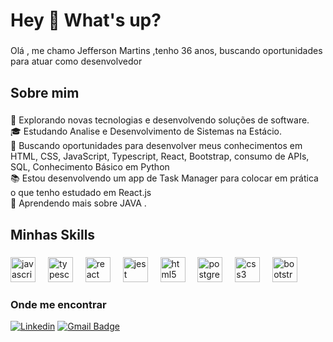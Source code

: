 

<h1 align="left">Hey 👋 What's up?</h1>

###

<p align="left">Olá , me chamo Jefferson Martins ,tenho 36 anos, buscando oportunidades para atuar como desenvolvedor</p>

###

<h2 align="left">Sobre mim</h2>

###

<p align="left">🤔 Explorando novas tecnologias e desenvolvendo soluções de software.<br>🎓 Estudando Analise e Desenvolvimento de Sistemas na Estácio.<br>🔎 Buscando oportunidades para desenvolver meus conhecimentos em HTML, CSS, JavaScript, Typescript, React, Bootstrap, consumo de APIs, SQL, Conhecimento Básico em Python<br>📚  Estou desenvolvendo um app de Task Manager  para colocar em prática o que tenho estudado em React.js<br>🌱 Aprendendo mais sobre JAVA .</p>

###

<h2 align="left">Minhas Skills</h2>

###

<div align="left">
  <img src="https://cdn.jsdelivr.net/gh/devicons/devicon/icons/javascript/javascript-original.svg" height="40" alt="javascript logo"  />
  <img width="12" />
  <img src="https://cdn.jsdelivr.net/gh/devicons/devicon/icons/typescript/typescript-original.svg" height="40" alt="typescript logo"  />
  <img width="12" />
  <img src="https://cdn.jsdelivr.net/gh/devicons/devicon/icons/react/react-original.svg" height="40" alt="react logo"  />
  <img width="12" />
  <img src="https://cdn.jsdelivr.net/gh/devicons/devicon/icons/jest/jest-plain.svg" height="40" alt="jest logo"  />
  <img width="12" />
  <img src="https://cdn.jsdelivr.net/gh/devicons/devicon/icons/html5/html5-original.svg" height="40" alt="html5 logo"  />
  <img width="12" />
  <img src="https://cdn.jsdelivr.net/gh/devicons/devicon/icons/postgresql/postgresql-original.svg" height="40" alt="postgresql logo"  />
  <img width="12" />
  <img src="https://cdn.jsdelivr.net/gh/devicons/devicon/icons/css3/css3-original.svg" height="40" alt="css3 logo"  />
  <img width="12" />
  <img src="https://cdn.jsdelivr.net/gh/devicons/devicon/icons/bootstrap/bootstrap-original.svg" height="40" alt="bootstrap logo"  />
</div>

###

<h3>Onde me encontrar</h3>

[![Linkedin](https://img.shields.io/badge/-Jefferson-blue?style=flat-square&logo=Linkedin&logoColor=white&link=https://www.linkedin.com/in/jefferson-martins-mendes/)](https://www.linkedin.com/in/jefferson-martins-mendes/)
[![Gmail Badge](https://img.shields.io/badge/-Jefferson-006bed?style=flat-square&logo=Gmail&logoColor=white&link=mailto:jeffersonmartinsmendes@gmail.com)](mailto:jeffersonmartinsmendes@gmail.com)

<!---
jeffmmartins/jeffmmartins is a ✨ special ✨ repository because its `README.md` (this file) appears on your GitHub profile.
You can click the Preview link to take a look at your changes.
--->




